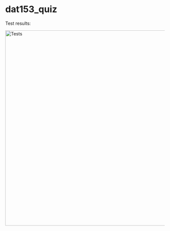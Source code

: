 # dat153_quiz

Test results:

<img width="618" alt="Tests" src="https://user-images.githubusercontent.com/42522264/108000612-ae2ac100-6fea-11eb-9be7-7c2e5e2eaaec.PNG">
